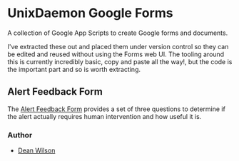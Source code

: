 # UnixDaemon Google Forms
A collection of Google App Scripts to create Google forms and documents.

I've extracted these out and placed them under version control so they
can be edited and reused without using the Forms web UI. The tooling
around this is currently incredibly basic, copy and paste all the way!,
but the code is the important part and so is worth extracting.

## Alert Feedback Form

The [Alert Feedback Form](/alert-feedback-form/) provides a set of three
questions to determine if the alert actually requires human intervention
and how useful it is.

### Author

 * [Dean Wilson](https://www.unixdaemon.net)
